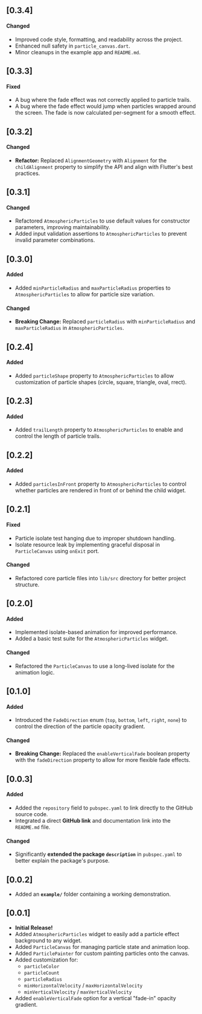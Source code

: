 ## [0.3.4]

#### Changed
* Improved code style, formatting, and readability across the project.
* Enhanced null safety in `particle_canvas.dart`.
* Minor cleanups in the example app and `README.md`.

## [0.3.3]

#### Fixed
* A bug where the fade effect was not correctly applied to particle trails.
* A bug where the fade effect would jump when particles wrapped around the screen. The fade is now calculated per-segment for a smooth effect.

## [0.3.2]

#### Changed
* **Refactor:** Replaced `AlignmentGeometry` with `Alignment` for the `childAlignment` property to simplify the API and align with Flutter's best practices.

## [0.3.1]

#### Changed
* Refactored `AtmosphericParticles` to use default values for constructor parameters, improving maintainability.
* Added input validation assertions to `AtmosphericParticles` to prevent invalid parameter combinations.

## [0.3.0]

#### Added
* Added `minParticleRadius` and `maxParticleRadius` properties to `AtmosphericParticles` to allow for particle size variation.

#### Changed
* **Breaking Change:** Replaced `particleRadius` with `minParticleRadius` and `maxParticleRadius` in `AtmosphericParticles`.

## [0.2.4]

#### Added
* Added `particleShape` property to `AtmosphericParticles` to allow customization of particle shapes (circle, square, triangle, oval, rrect).

## [0.2.3]

#### Added
* Added `trailLength` property to `AtmosphericParticles` to enable and control the length of particle trails.

## [0.2.2]

#### Added
* Added `particlesInFront` property to `AtmosphericParticles` to control whether particles are rendered in front of or behind the child widget.

## [0.2.1]

#### Fixed
* Particle isolate test hanging due to improper shutdown handling.
* Isolate resource leak by implementing graceful disposal in `ParticleCanvas` using `onExit` port.

#### Changed
* Refactored core particle files into `lib/src` directory for better project structure.

## [0.2.0]

#### Added
* Implemented isolate-based animation for improved performance.
* Added a basic test suite for the `AtmosphericParticles` widget.

#### Changed
* Refactored the `ParticleCanvas` to use a long-lived isolate for the animation logic.

## [0.1.0]

#### Added
* Introduced the `FadeDirection` enum (`top`, `bottom`, `left`, `right`, `none`) to control the direction of the particle opacity gradient.

#### Changed
* **Breaking Change:** Replaced the `enableVerticalFade` boolean property with the `fadeDirection` property to allow for more flexible fade effects.

## [0.0.3] 

#### Added
* Added the `repository` field to `pubspec.yaml` to link directly to the GitHub source code.
* Integrated a direct **GitHub link** and documentation link into the `README.md` file.

#### Changed
* Significantly **extended the package `description`** in `pubspec.yaml` to better explain the package's purpose.

## [0.0.2]
* Added an **`example/`** folder containing a working demonstration.


## [0.0.1]

* **Initial Release!**
* Added `AtmosphericParticles` widget to easily add a particle effect background to any widget.
* Added `ParticleCanvas` for managing particle state and animation loop.
* Added `ParticlePainter` for custom painting particles onto the canvas.
* Added customization for:
    * `particleColor`
    * `particleCount`
    * `particleRadius`
    * `minHorizontalVelocity` / `maxHorizontalVelocity`
    * `minVerticalVelocity` / `maxVerticalVelocity`
* Added `enableVerticalFade` option for a vertical "fade-in" opacity gradient.